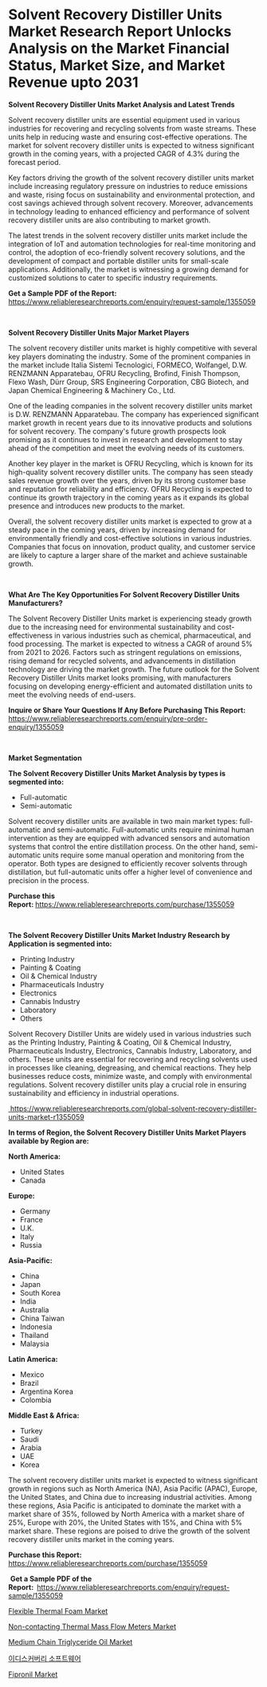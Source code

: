 <p><h1>Solvent Recovery Distiller Units Market Research Report Unlocks Analysis on the Market Financial Status, Market Size, and Market Revenue upto 2031</h1></p><p><strong>Solvent Recovery Distiller Units Market Analysis and Latest Trends</strong></p>
<p><p>Solvent recovery distiller units are essential equipment used in various industries for recovering and recycling solvents from waste streams. These units help in reducing waste and ensuring cost-effective operations. The market for solvent recovery distiller units is expected to witness significant growth in the coming years, with a projected CAGR of 4.3% during the forecast period.</p><p>Key factors driving the growth of the solvent recovery distiller units market include increasing regulatory pressure on industries to reduce emissions and waste, rising focus on sustainability and environmental protection, and cost savings achieved through solvent recovery. Moreover, advancements in technology leading to enhanced efficiency and performance of solvent recovery distiller units are also contributing to market growth.</p><p>The latest trends in the solvent recovery distiller units market include the integration of IoT and automation technologies for real-time monitoring and control, the adoption of eco-friendly solvent recovery solutions, and the development of compact and portable distiller units for small-scale applications. Additionally, the market is witnessing a growing demand for customized solutions to cater to specific industry requirements.</p></p>
<p><strong>Get a Sample PDF of the Report:&nbsp;</strong> <a href="https://www.reliableresearchreports.com/enquiry/request-sample/1355059">https://www.reliableresearchreports.com/enquiry/request-sample/1355059</a></p>
<p>&nbsp;</p>
<p><strong>Solvent Recovery Distiller Units Major Market Players</strong></p>
<p><p>The solvent recovery distiller units market is highly competitive with several key players dominating the industry. Some of the prominent companies in the market include Italia Sistemi Tecnologici, FORMECO, Wolfangel, D.W. RENZMANN Apparatebau, OFRU Recycling, Brofind, Finish Thompson, Flexo Wash, Dürr Group, SRS Engineering Corporation, CBG Biotech, and Japan Chemical Engineering & Machinery Co., Ltd.</p><p>One of the leading companies in the solvent recovery distiller units market is D.W. RENZMANN Apparatebau. The company has experienced significant market growth in recent years due to its innovative products and solutions for solvent recovery. The company's future growth prospects look promising as it continues to invest in research and development to stay ahead of the competition and meet the evolving needs of its customers.</p><p>Another key player in the market is OFRU Recycling, which is known for its high-quality solvent recovery distiller units. The company has seen steady sales revenue growth over the years, driven by its strong customer base and reputation for reliability and efficiency. OFRU Recycling is expected to continue its growth trajectory in the coming years as it expands its global presence and introduces new products to the market.</p><p>Overall, the solvent recovery distiller units market is expected to grow at a steady pace in the coming years, driven by increasing demand for environmentally friendly and cost-effective solutions in various industries. Companies that focus on innovation, product quality, and customer service are likely to capture a larger share of the market and achieve sustainable growth.</p></p>
<p>&nbsp;</p>
<p><strong>What Are The Key Opportunities For Solvent Recovery Distiller Units Manufacturers?</strong></p>
<p><p>The Solvent Recovery Distiller Units market is experiencing steady growth due to the increasing need for environmental sustainability and cost-effectiveness in various industries such as chemical, pharmaceutical, and food processing. The market is expected to witness a CAGR of around 5% from 2021 to 2026. Factors such as stringent regulations on emissions, rising demand for recycled solvents, and advancements in distillation technology are driving the market growth. The future outlook for the Solvent Recovery Distiller Units market looks promising, with manufacturers focusing on developing energy-efficient and automated distillation units to meet the evolving needs of end-users.</p></p>
<p><strong>Inquire or Share Your Questions If Any Before Purchasing This Report:</strong> <a href="https://www.reliableresearchreports.com/enquiry/pre-order-enquiry/1355059">https://www.reliableresearchreports.com/enquiry/pre-order-enquiry/1355059</a></p>
<p>&nbsp;</p>
<p><strong>Market Segmentation</strong></p>
<p><strong>The Solvent Recovery Distiller Units Market Analysis by types is segmented into:</strong></p>
<p><ul><li>Full-automatic</li><li>Semi-automatic</li></ul></p>
<p><p>Solvent recovery distiller units are available in two main market types: full-automatic and semi-automatic. Full-automatic units require minimal human intervention as they are equipped with advanced sensors and automation systems that control the entire distillation process. On the other hand, semi-automatic units require some manual operation and monitoring from the operator. Both types are designed to efficiently recover solvents through distillation, but full-automatic units offer a higher level of convenience and precision in the process.</p></p>
<p><strong>Purchase this Report:&nbsp;</strong><a href="https://www.reliableresearchreports.com/purchase/1355059">https://www.reliableresearchreports.com/purchase/1355059</a></p>
<p>&nbsp;</p>
<p><strong>The Solvent Recovery Distiller Units Market Industry Research by Application is segmented into:</strong></p>
<p><ul><li>Printing Industry</li><li>Painting & Coating</li><li>Oil & Chemical Industry</li><li>Pharmaceuticals Industry</li><li>Electronics</li><li>Cannabis Industry</li><li>Laboratory</li><li>Others</li></ul></p>
<p><p>Solvent Recovery Distiller Units are widely used in various industries such as the Printing Industry, Painting & Coating, Oil & Chemical Industry, Pharmaceuticals Industry, Electronics, Cannabis Industry, Laboratory, and others. These units are essential for recovering and recycling solvents used in processes like cleaning, degreasing, and chemical reactions. They help businesses reduce costs, minimize waste, and comply with environmental regulations. Solvent recovery distiller units play a crucial role in ensuring sustainability and efficiency in industrial operations.</p></p>
<p><a href="https://www.reliableresearchreports.com/global-solvent-recovery-distiller-units-market-r1355059">&nbsp;https://www.reliableresearchreports.com/global-solvent-recovery-distiller-units-market-r1355059</a></p>
<p><strong>In terms of Region, the Solvent Recovery Distiller Units Market Players available by Region are:</strong></p>
<p>
    <p> <strong> North America: </strong>
        <ul>
            <li>United States</li>
            <li>Canada</li>
        </ul>
        </p> 
    <p> <strong> Europe: </strong>
        <ul>
            <li>Germany</li>
            <li>France</li>
            <li>U.K.</li>
            <li>Italy</li>
            <li>Russia</li>
        </ul>
        </p> 
    <p> <strong> Asia-Pacific: </strong>
        <ul>
            <li>China</li>
            <li>Japan</li>
            <li>South Korea</li>
            <li>India</li>
            <li>Australia</li>
            <li>China Taiwan</li>
            <li>Indonesia</li>
            <li>Thailand</li>
            <li>Malaysia</li>
        </ul>
        </p> 
    <p> <strong> Latin America: </strong>
        <ul>
            <li>Mexico</li>
            <li>Brazil</li>
            <li>Argentina Korea</li>
            <li>Colombia</li>
        </ul>
        </p> 
    <p> <strong> Middle East & Africa: </strong>
        <ul>
            <li>Turkey</li>
            <li>Saudi</li>
            <li>Arabia</li>
            <li>UAE</li>
            <li>Korea</li>
        </ul>
    </p>
    </p>
<p><p>The solvent recovery distiller units market is expected to witness significant growth in regions such as North America (NA), Asia Pacific (APAC), Europe, the United States, and China due to increasing industrial activities. Among these regions, Asia Pacific is anticipated to dominate the market with a market share of 35%, followed by North America with a market share of 25%, Europe with 20%, the United States with 15%, and China with 5% market share. These regions are poised to drive the growth of the solvent recovery distiller units market in the coming years.</p></p>
<p><strong>Purchase this Report: </strong><a href="https://www.reliableresearchreports.com/purchase/1355059">https://www.reliableresearchreports.com/purchase/1355059</a></p>
<p>&nbsp;<strong>Get a Sample PDF of the Report:&nbsp;&nbsp;</strong><a href="https://www.reliableresearchreports.com/enquiry/request-sample/1355059">https://www.reliableresearchreports.com/enquiry/request-sample/1355059</a></p>
<p><strong></strong></p>
<p><p><a href="https://forested-sushi-9b0.notion.site/Flexible-Thermal-Foam-Market-Size-Reveals-the-Best-Marketing-Channels-In-Global-Industry-1d05e3afd28140999b79cfecdfc2a077">Flexible Thermal Foam Market</a></p><p><a href="https://github.com/derrinmiltonellis35gcl/Market-Research-Report-List-2/blob/main/non-contacting-thermal-mass-flow-meters-market.md">Non-contacting Thermal Mass Flow Meters Market</a></p><p><a href="https://issuu.com/reportprime-2/docs/medium-chain-triglyceride-oil-market-size-2030.ppt">Medium Chain Triglyceride Oil Market</a></p><p><a href="https://github.com/fredrickeglers/Market-Research-Report-List-1/blob/main/258627640449.md">이디스커버리 소프트웨어</a></p><p><a href="https://issuu.com/reportprime-2/docs/fipronil-market-size-2030.pptx">Fipronil Market</a></p></p>